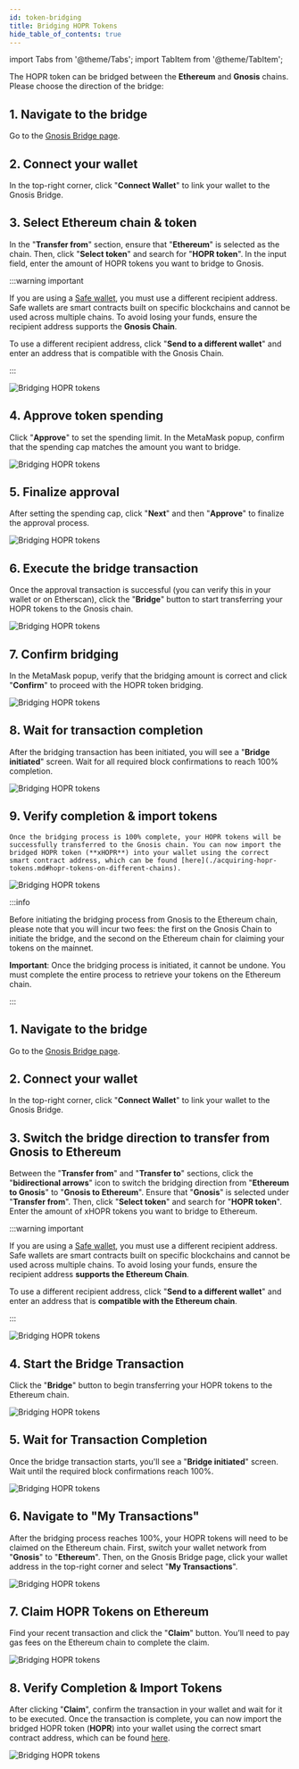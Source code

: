 ```yaml
---
id: token-bridging
title: Bridging HOPR Tokens
hide_table_of_contents: true
---
```


import Tabs from '@theme/Tabs';
import TabItem from '@theme/TabItem';

The HOPR token can be bridged between the **Ethereum** and **Gnosis** chains. Please choose the direction of the bridge:

<Tabs>
  <TabItem value="htoxh" label="Bridge HOPR (Ethereum) to xHOPR (Gnosis)">

## 1. Navigate to the bridge
   
   Go to the [Gnosis Bridge page](https://bridge.gnosischain.com).

## 2. Connect your wallet
   
   In the top-right corner, click "**Connect Wallet**" to link your wallet to the Gnosis Bridge.

## 3. Select Ethereum chain & token
   
   In the "**Transfer from**" section, ensure that "**Ethereum**" is selected as the chain. Then, click "**Select token**" and search for "**HOPR token**". In the input field, enter the amount of HOPR tokens you want to bridge to Gnosis.
   
   :::warning important

   If you are using a [Safe wallet](https://safe.global), you must use a different recipient address. Safe wallets are smart contracts built on specific blockchains and cannot be used across multiple chains. To avoid losing your funds, ensure the recipient address supports the **Gnosis Chain**.

   To use a different recipient address, click "**Send to a different wallet**" and enter an address that is compatible with the Gnosis Chain.
   
   :::

   ![Bridging HOPR tokens](/img/token/token-bridging-1.jpg)

## 4. Approve token spending
   
   Click "**Approve**" to set the spending limit. In the MetaMask popup, confirm that the spending cap matches the amount you want to bridge.

   ![Bridging HOPR tokens](/img/token/token-bridging-2.jpg)

## 5. Finalize approval
   
   After setting the spending cap, click "**Next**" and then "**Approve**" to finalize the approval process.

   ![Bridging HOPR tokens](/img/token/token-bridging-3.jpg)

## 6. Execute the bridge transaction
   
   Once the approval transaction is successful (you can verify this in your wallet or on Etherscan), click the "**Bridge**" button to start transferring your HOPR tokens to the Gnosis chain.

   ![Bridging HOPR tokens](/img/token/token-bridging-4.jpg)

## 7. Confirm bridging
   
   In the MetaMask popup, verify that the bridging amount is correct and click "**Confirm**" to proceed with the HOPR token bridging.

   ![Bridging HOPR tokens](/img/token/token-bridging-5.jpg)

## 8. Wait for transaction completion 
   
   After the bridging transaction has been initiated, you will see a "**Bridge initiated**" screen. Wait for all required block confirmations to reach 100% completion.

   ![Bridging HOPR tokens](/img/token/token-bridging-6.jpg)

## 9. Verify completion & import tokens 
   
    Once the bridging process is 100% complete, your HOPR tokens will be successfully transferred to the Gnosis chain. You can now import the bridged HOPR token (**xHOPR**) into your wallet using the correct smart contract address, which can be found [here](./acquiring-hopr-tokens.md#hopr-tokens-on-different-chains).

   ![Bridging HOPR tokens](/img/token/token-bridging-7.jpg)

  </TabItem>
  <TabItem value="xhtoh" label="Bridge xHOPR (Gnosis) to HOPR (Ethereum)">

:::info

Before initiating the bridging process from Gnosis to the Ethereum chain, please note that you will incur two fees: the first on the Gnosis Chain to initiate the bridge, and the second on the Ethereum chain for claiming your tokens on the mainnet.

**Important**: Once the bridging process is initiated, it cannot be undone. You must complete the entire process to retrieve your tokens on the Ethereum chain.

:::

## 1. Navigate to the bridge

   Go to the [Gnosis Bridge page](https://bridge.gnosischain.com).

## 2. Connect your wallet

   In the top-right corner, click "**Connect Wallet**" to link your wallet to the Gnosis Bridge.

## 3. Switch the bridge direction to transfer from Gnosis to Ethereum

   Between the "**Transfer from**" and "**Transfer to**" sections, click the "**bidirectional arrows**" icon to switch the bridging direction from "**Ethereum to Gnosis**" to "**Gnosis to Ethereum**". Ensure that "**Gnosis**" is selected under "**Transfer from**". Then, click "**Select token**" and search for "**HOPR token**". Enter the amount of xHOPR tokens you want to bridge to Ethereum.

   :::warning important

   If you are using a [Safe wallet](https://safe.global), you must use a different recipient address. Safe wallets are smart contracts built on specific blockchains and cannot be used across multiple chains. To avoid losing your funds, ensure the recipient address **supports the Ethereum Chain**.

   To use a different recipient address, click "**Send to a different wallet**" and enter an address that is **compatible with the Ethereum chain**.

   :::

   ![Bridging HOPR tokens](/img/token/token-bridging-to-mainnet-1.jpg)

## 4. Start the Bridge Transaction

   Click the "**Bridge**" button to begin transferring your HOPR tokens to the Ethereum chain.

   ![Bridging HOPR tokens](/img/token/token-bridging-to-mainnet-2.jpg)

## 5. Wait for Transaction Completion

   Once the bridge transaction starts, you'll see a "**Bridge initiated**" screen. Wait until the required block confirmations reach 100%.

   ![Bridging HOPR tokens](/img/token/token-bridging-to-mainnet-3.jpg)

## 6. Navigate to "My Transactions"
   
   After the bridging process reaches 100%, your HOPR tokens will need to be claimed on the Ethereum chain. First, switch your wallet network from "**Gnosis**" to "**Ethereum**". Then, on the Gnosis Bridge page, click your wallet address in the top-right corner and select "**My Transactions**".

   ![Bridging HOPR tokens](/img/token/token-bridging-to-mainnet-4.jpg)

## 7. Claim HOPR Tokens on Ethereum
   
   Find your recent transaction and click the "**Claim**" button. You’ll need to pay gas fees on the Ethereum chain to complete the claim.

   ![Bridging HOPR tokens](/img/token/token-bridging-to-mainnet-5.jpg)

## 8. Verify Completion & Import Tokens
   
   After clicking "**Claim**", confirm the transaction in your wallet and wait for it to be executed. Once the transaction is complete, you can now import the bridged HOPR token (**HOPR**) into your wallet using the correct smart contract address, which can be found [here](./acquiring-hopr-tokens.md#hopr-tokens-on-different-chains).

   ![Bridging HOPR tokens](/img/token/token-bridging-to-mainnet-6.jpg)

  </TabItem>
</Tabs>